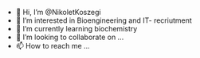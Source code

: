 - 👋 Hi, I’m @NikoletKoszegi
- 👀 I’m interested in Bioengineering and IT- recriutment
- 🌱 I’m currently learning biochemistry
- 💞️ I’m looking to collaborate on ...
- 📫 How to reach me ...

<!---
NikoletKoszegi/NikoletKoszegi is a ✨ special ✨ repository because its `README.md` (this file) appears on your GitHub profile.
You can click the Preview link to take a look at your changes.
--->

